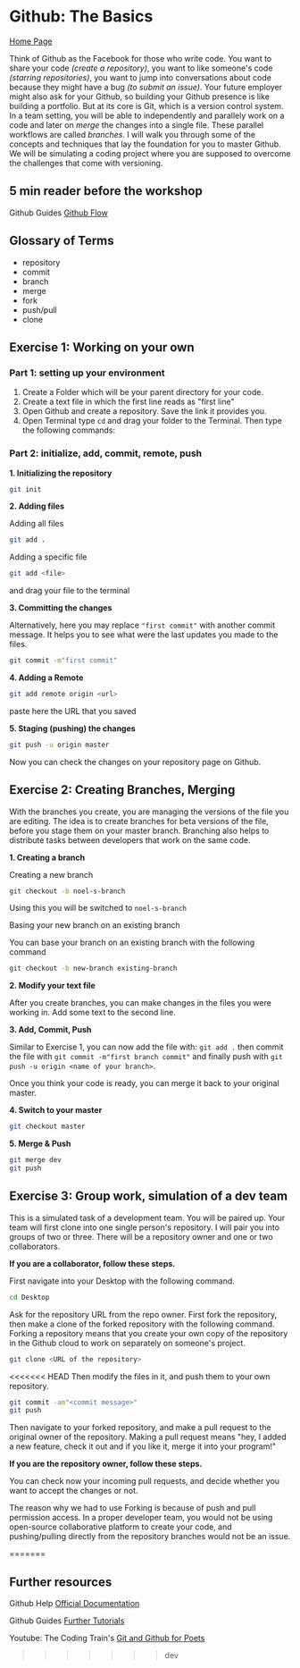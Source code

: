 # Github: The Basics

[Home Page](https://noelkonagai.github.io/Workshops/)

Think of Github as the Facebook for those who write code. You want to share your code _(create a repository)_, you want to like someone's code _(starring repositories)_, you want to jump into conversations about code because they might have a bug _(to submit an issue)_. Your future employer might also ask for your Github, so building your Github presence is like building a portfolio. But at its core is Git, which is a version control system. In a team setting, you will be able to independently and parallely work on a code and later on _merge_ the changes into a single file. These parallel workflows are called _branches_. I will walk you through some of the concepts and techniques that lay the foundation for you to master Github. We will be simulating a coding project where you are supposed to overcome the challenges that come with versioning.

## 5 min reader before the workshop

Github Guides [Github Flow](https://guides.github.com/introduction/flow/)

## Glossary of Terms
- repository
- commit
- branch
- merge
- fork
- push/pull
- clone

## Exercise 1: Working on your own

### Part 1: setting up your environment
1. Create a Folder which will be your parent directory for your code.
2. Create a text file in which the first line reads as "first line"
3. Open Github and create a repository. Save the link it provides you.
4. Open Terminal type ```cd``` and drag your folder to the Terminal. Then type the following commands:

### Part 2: initialize, add, commit, remote, push
**1. Initializing the repository**

```bash
git init
```

**2. Adding files**

Adding all files
```bash
git add .
```

Adding a specific file
```bash
git add <file>
```
and drag your file to the terminal

**3. Committing the changes**

Alternatively, here you may replace ```"first commit"``` with another commit message. It helps you to see what were the last updates you made to the files.

```bash
git commit -m"first commit"
```

**4. Adding a Remote**

```bash
git add remote origin <url>
``` 

paste here the URL that you saved

**5. Staging (pushing) the changes**

```bash
git push -u origin master
```

Now you can check the changes on your repository page on Github.

## Exercise 2: Creating Branches, Merging

With the branches you create, you are managing the versions of the file you are editing. The idea is to create branches for beta versions of the file, before you stage them on your master branch. Branching also helps to distribute tasks between developers that work on the same code.

**1. Creating a branch**

Creating a new branch
```bash
git checkout -b noel-s-branch
```
Using this you will be switched to ```noel-s-branch```

Basing your new branch on an existing branch

You can base your branch on an existing branch with the following command

```bash
git checkout -b new-branch existing-branch
```

**2. Modify your text file**

After you create branches, you can make changes in the files you were working in. Add some text to the second line.

**3. Add, Commit, Push**

Similar to Exercise 1, you can now add the file with: ```git add .``` then commit the file with ```git commit -m"first branch commit"``` and finally push with ```git push -u origin <name of your branch>```.

Once you think your code is ready, you can merge it back to your original master.

**4. Switch to your master**

```bash
git checkout master
```

**5. Merge & Push**

```bash
git merge dev
git push
```

## Exercise 3: Group work, simulation of a dev team

This is a simulated task of a development team. You will be paired up. Your team will first clone into one single person's repository. I will pair you into groups of two or three. There will be a repository owner and one or two collaborators.

**If you are a collaborator, follow these steps.**

First navigate into your Desktop with the following command.

```bash
cd Desktop
```

Ask for the repository URL from the repo owner. First fork the repository, then make a clone of the forked repository with the following command. Forking a repository means that you create your own copy of the repository in the Github cloud to work on separately on someone's project.

```bash
git clone <URL of the repository>
```

<<<<<<< HEAD
Then modify the files in it, and push them to your own repository.

```bash
git commit -am"<commit message>"
git push
```

Then navigate to your forked repository, and make a pull request to the original owner of the repository. Making a pull request means "hey, I added a new feature, check it out and if you like it, merge it into your program!"

**If you are the repository owner, follow these steps.**

You can check now your incoming pull requests, and decide whether you want to accept the changes or not.

The reason why we had to use Forking is because of push and pull permission access. In a proper developer team, you would not be using open-source collaborative platform to create your code, and pushing/pulling directly from the repository branches would not be an issue. 

=======
## Further resources

Github Help [Official Documentation](https://help.github.com/)

Github Guides [Further Tutorials](https://guides.github.com/)

Youtube: The Coding Train's [Git and Github for Poets](https://www.youtube.com/watch?v=BCQHnlnPusY&list=PLRqwX-V7Uu6ZF9C0YMKuns9sLDzK6zoiV)
>>>>>>> dev
